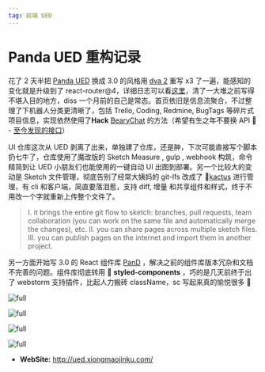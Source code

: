 ```yaml
---
tag: 前端 UED
---
```


# Panda UED 重构记录

花了 2 天半把 [Panda UED](https://ued.xiongmaojinku.com) 换成 3.0 的风格用 [dva 2](https://github.com/dvajs/dva/releases) 重写 x3 了一遍，能感知的变化就是升级到了 react-router@4，详细日志可以看[这里](https://github.com/sorrycc/blog/issues/48)，清了一大堆之前写得不堪入目的地方，diss 一个月前的自己是常态。首页依旧是信息流聚合，不过整理了下机器人分类更清晰了，包括 Trello, Coding, Redmine, BugTags 等碎片式项目信息，实现依然使用了**Hack** [BearyChat](https://bearychat.com/) 的方法（希望有生之年不要换 API 🤤 - [至今发现的接口](https://www.zybuluo.com/electricface/note/139048)）

UI 仓库这次从 UED 剥离了出来，单独建了仓库，还是肿，下次可能直接写个脚本扔七牛了，仓库使用了魔改版的 Sketch Measure , gulp , webhook 构筑，命令精简到让 UED 小朋友们也能使用的一键自动 UI 出图到部署。另一个比较大的变动是 Sketch 文件管理，彻底告别了经常大姨妈的 git-lfs 改成了 🌵[kactus](https://github.com/kactus-io/kactus) 进行管理，有 cli 和客户端，简直要落泪惹，支持 diff, 增量 和共享组件和样式，终于不用改一个字就重新上传整个文件了。

> I. it brings the entire git flow to sketch: branches, pull requests, team collaboration (you can work on the same file and automatically merge the changes), etc. II. you can share pages across multiple sketch files. III. you can publish pages on the internet and import them in another project.

另一方面开始写 3.0 的 React 组件库 [PanD](https://coding.net/u/canisminor1990/p/panda-design/git) ，解决之前的组件库版本冗杂和文档不完善的问题。组件库彻底转用 💅 **styled-components** ，巧的是几天前终于出了 webstorm 支持插件，比起人力搬砖 className，sc 写起来真的愉悦很多 👏

![full](http://qn.canisminor.cc/2017-09-20-pand_1.png)

![full](http://qn.canisminor.cc/2017-09-20-pand_2.png)

![full](http://qn.canisminor.cc/2017-09-20-pand_3.png)

![full](http://qn.canisminor.cc/2017-09-20-pand_4.png)

* **WebSite:** <http://ued.xiongmaojinku.com/>
